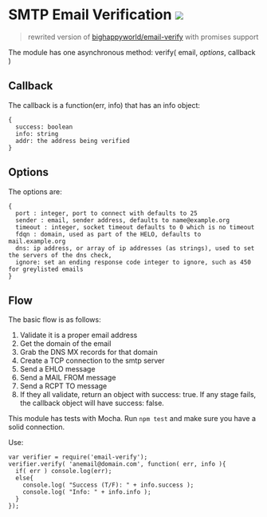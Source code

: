 # SMTP Email Verification [![](https://travis-ci.org/Alex0007/email-verify.svg)](https://travis-ci.org/Alex0007/email-verify)
> rewrited version of [bighappyworld/email-verify](https://github.com/bighappyworld/email-verify) with promises support

The module has one asynchronous method: verify( email, _options_, callback )

## Callback
The callback is a function(err, info) that has an info object:

```
{
  success: boolean
  info: string
  addr: the address being verified
}
```

## Options
The options are:

```
{
  port : integer, port to connect with defaults to 25
  sender : email, sender address, defaults to name@example.org
  timeout : integer, socket timeout defaults to 0 which is no timeout
  fdqn : domain, used as part of the HELO, defaults to mail.example.org
  dns: ip address, or array of ip addresses (as strings), used to set the servers of the dns check,
  ignore: set an ending response code integer to ignore, such as 450 for greylisted emails
}
```

## Flow
The basic flow is as follows:
  1. Validate it is a proper email address
  2. Get the domain of the email
  3. Grab the DNS MX records for that domain
  4. Create a TCP connection to the smtp server
  5. Send a EHLO message
  6. Send a MAIL FROM message
  7. Send a RCPT TO message
  8. If they all validate, return an object with success: true. If any stage fails, the callback object will have success: false.

This module has tests with Mocha. Run `npm test` and make sure you have a solid connection.

Use:

```
var verifier = require('email-verify');
verifier.verify( 'anemail@domain.com', function( err, info ){
  if( err ) console.log(err);
  else{
    console.log( "Success (T/F): " + info.success );
    console.log( "Info: " + info.info );
  }
});
```
